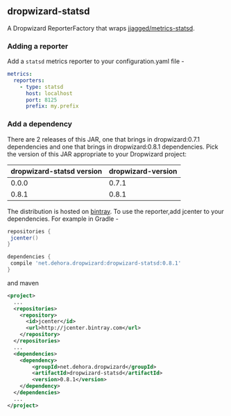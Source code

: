 ## dropwizard-statsd

A Dropwizard ReporterFactory that wraps [jjagged/metrics-statsd](https://github.com/jjagged/metrics-statsd). 

### Adding a reporter

Add a `statsd` metrics reporter to your configuration.yaml file -


```yaml
metrics:
  reporters:
    - type: statsd
      host: localhost
      port: 8125
      prefix: my.prefix
```


### Add a dependency

There are 2 releases of this JAR, one that brings in dropwizard:0.7.1 dependencies and one that brings in dropwizard:0.8.1 dependencies.  Pick the version of this JAR appropriate to your Dropwizard project:

| dropwizard-statsd version | dropwizard-version |
|---------------------------|--------------------|
| 0.0.0                     | 0.7.1              |
| 0.8.1                     | 0.8.1              |

The distribution is hosted on [bintray](https://bintray.com/dehora/maven/dropwizard-statsd/view). To use the reporter,add jcenter to your dependencies. For example in Gradle - 

```groovy
repositories {
 jcenter()
}

dependencies { 
 compile 'net.dehora.dropwizard:dropwizard-statsd:0.8.1'
}  
```

and maven 

```xml
<project>
  ...
  <repositories>
    <repository>
      <id>jcenter</id>
      <url>http://jcenter.bintray.com</url>
    </repository>
  </repositories>
  ...
  <dependencies>
    <dependency>
        <groupId>net.dehora.dropwizard</groupId>
        <artifactId>dropwizard-statsd</artifactId>
        <version>0.8.1</version>
    </dependency>
  </dependencies>
  ...
</project>  
```

  
